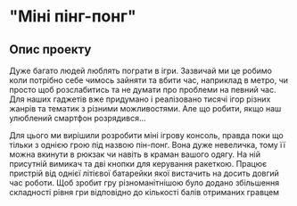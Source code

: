 # "Міні пінг-понг"
## Опис проекту
Дуже багато людей люблять пограти в ігри. Зазвичай ми це робимо коли потрібно себе чимось зайняти та вбити час, наприклад в метро, чи просто щоб розслабитись та не думати про проблеми на певний час. Для наших гаджетів вже придумано і реалізовано тисячі ігор різних жанрів та тематик з різними можливостями. Але що робити, якщо наш улюблений смартфон розрядився... 

Для цього ми вирішили розробити міні ігрову консоль, правда поки що тільки з однією грою під назвою пін-понг. Вона дуже невеличка, тому її можна вкинути в рюкзак чи навіть в краман вашого одягу. На ній присутній вимикач та дві кнопки для керування ракеткою. Працює пристрій від однієї літієвої батарейки якої вистачить на досить довгий час роботи. Щоб зробит гру різноманітнішою було додано збільшення складності рівня гри відповідно до кількості балів отриманих гравцем